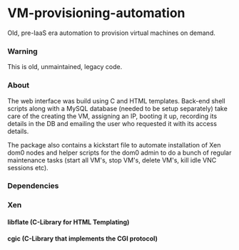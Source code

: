 # VM-provisioning-automation
Old, pre-IaaS era automation to provision virtual machines on demand.

### Warning
This is old, unmaintained, legacy code.

### About
The web interface was build using C and HTML templates. Back-end shell scripts along with a MySQL database (needed to be setup separately) take care of the creating the VM, assigning an IP, booting it up, recording its details in the DB and emailing the user who requested it with its access details.

The package also contains a kickstart file to automate installation of Xen dom0 nodes and helper scripts for the dom0 admin to do a bunch of regular maintenance tasks (start all VM's, stop VM's, delete VM's, kill idle VNC sessions etc).
### Dependencies
### Xen
#### libflate (C-Library for HTML Templating)
#### cgic (C-Library that implements the CGI protocol)

